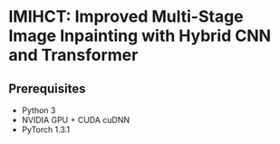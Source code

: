 # IMIHCT: Improved Multi-Stage Image Inpainting with Hybrid CNN and Transformer

## Prerequisites
- Python 3
- NVIDIA GPU + CUDA cuDNN
- PyTorch 1.3.1
